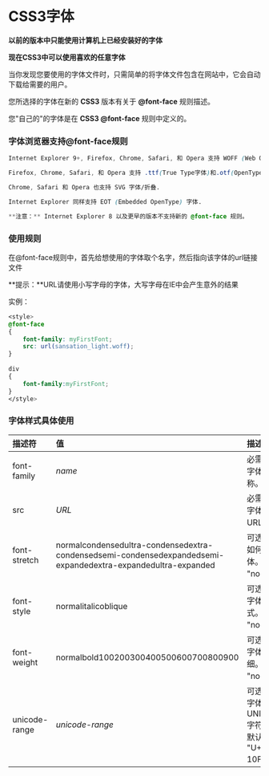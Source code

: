 # CSS3字体



**以前的版本中只能使用计算机上已经安装好的字体**

**现在CSS3中可以使用喜欢的任意字体**

当你发现您要使用的字体文件时，只需简单的将字体文件包含在网站中，它会自动下载给需要的用户。

您所选择的字体在新的 **CSS3** 版本有关于 **@font-face** 规则描述。

您"自己的"的字体是在 **CSS3 @font-face** 规则中定义的。

### 字体浏览器支持@font-face规则

```css
Internet Explorer 9+, Firefox, Chrome, Safari, 和 Opera 支持 WOFF (Web Open Font Format) 字体.

Firefox, Chrome, Safari, 和 Opera 支持 .ttf(True Type字体)和.otf(OpenType)字体字体类型）。

Chrome, Safari 和 Opera 也支持 SVG 字体/折叠.

Internet Explorer 同样支持 EOT (Embedded OpenType) 字体.

**注意：** Internet Explorer 8 以及更早的版本不支持新的 @font-face 规则。
```

### 使用规则

在@font-face规则中，首先给想使用的字体取个名字，然后指向该字体的url链接文件

**提示：**URL请使用小写字母的字体，大写字母在IE中会产生意外的结果

实例：

```css
<style> 
@font-face
{
    font-family: myFirstFont;
    src: url(sansation_light.woff);
}
 
div
{
    font-family:myFirstFont;
}
</style>
```

### 字体样式具体使用

| 描述符        | 值                                                           | 描述                                                         |
| :------------ | :----------------------------------------------------------- | :----------------------------------------------------------- |
| font-family   | *name*                                                       | 必需。规定字体的名称。                                       |
| src           | *URL*                                                        | 必需。定义字体文件的 URL。                                   |
| font-stretch  | normalcondensedultra-condensedextra-condensedsemi-condensedexpandedsemi-expandedextra-expandedultra-expanded | 可选。定义如何拉伸字体。默认是 "normal"。                    |
| font-style    | normalitalicoblique                                          | 可选。定义字体的样式。默认是 "normal"。                      |
| font-weight   | normalbold100200300400500600700800900                        | 可选。定义字体的粗细。默认是 "normal"。                      |
| unicode-range | *unicode-range*                                              | 可选。定义字体支持的 UNICODE 字符范围。默认是 "U+0-10FFFF"。 |